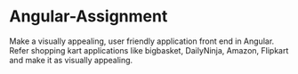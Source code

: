 # Angular-Assignment
Make a visually appealing, user friendly application front end in Angular. Refer shopping kart applications like bigbasket, DailyNinja, Amazon, Flipkart and make it as visually appealing.
